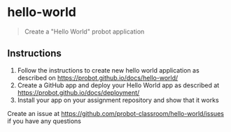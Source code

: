 # hello-world
> Create a "Hello World" probot application

## Instructions

1. Follow the instructions to create new hello world application as described on https://probot.github.io/docs/hello-world/
2. Create a GitHub app and deploy your Hello World app as described at https://probot.github.io/docs/deployment/
3. Install your app on your assignment repository and show that it works

Create an issue at https://github.com/probot-classroom/hello-world/issues if you have any questions

